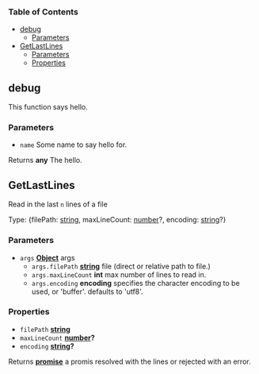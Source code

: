 <!-- Generated by documentation.js. Update this documentation by updating the source code. -->

### Table of Contents

-   [debug][1]
    -   [Parameters][2]
-   [GetLastLines][3]
    -   [Parameters][4]
    -   [Properties][5]

## debug

This function says hello.

### Parameters

-   `name`  Some name to say hello for.

Returns **any** The hello.

## GetLastLines

Read in the last `n` lines of a file

Type: {filePath: [string][6], maxLineCount: [number][7]?, encoding: [string][6]?}

### Parameters

-   `args` **[Object][8]** args
    -   `args.filePath` **[string][6]** file (direct or relative path to file.)
    -   `args.maxLineCount` **int** max number of lines to read in.
    -   `args.encoding` **encoding** specifies the character encoding to be used, or 'buffer'. defaults to 'utf8'.

### Properties

-   `filePath` **[string][6]** 
-   `maxLineCount` **[number][7]?** 
-   `encoding` **[string][6]?** 

Returns **[promise][9]** a promis resolved with the lines or rejected with an error.

[1]: #debug

[2]: #parameters

[3]: #getlastlines

[4]: #parameters-1

[5]: #properties

[6]: https://developer.mozilla.org/docs/Web/JavaScript/Reference/Global_Objects/String

[7]: https://developer.mozilla.org/docs/Web/JavaScript/Reference/Global_Objects/Number

[8]: https://developer.mozilla.org/docs/Web/JavaScript/Reference/Global_Objects/Object

[9]: https://developer.mozilla.org/docs/Web/JavaScript/Reference/Global_Objects/Promise
